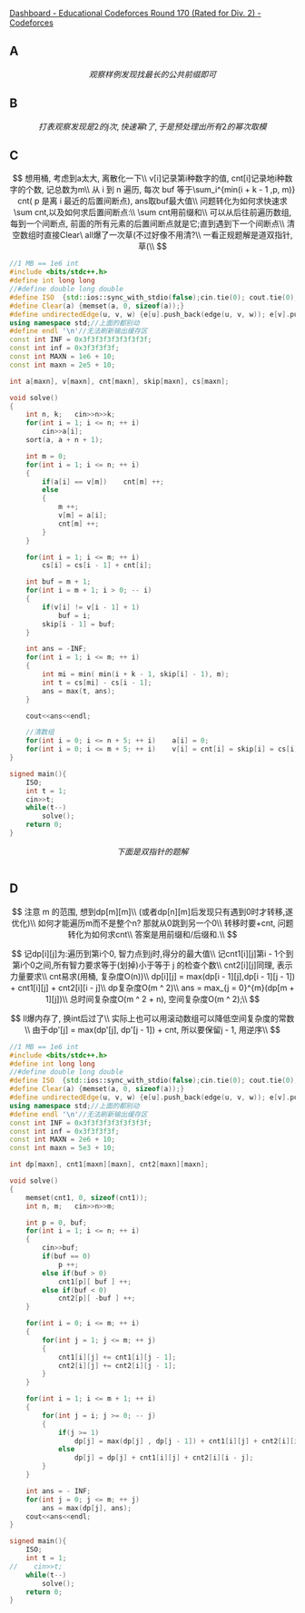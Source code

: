 [Dashboard - Educational Codeforces Round 170 (Rated for Div. 2) - Codeforces](https://codeforces.com/contest/2025)



## A

$$
观察样例发现找最长的公共前缀即可
$$



## B

$$
打表观察发现是 2 的 j 次, 快速幂 t 了, 于是预处理出所有2的幂次取模
$$



## C

$$
想用桶, 考虑到a太大, 离散化一下\\
v[i]记录第i种数字的值, cnt[i]记录地i种数字的个数, 记总数为m\\ 
从 i 到 n 遍历, 每次 buf 等于\sum_i^{min(i + k - 1 ,p, m)} cnt( p 是离 i 最近的后置间断点), ans取buf最大值\\
问题转化为如何求快速求\sum cnt,以及如何求后置间断点:\\
\sum cnt用前缀和\\
可以从后往前遍历数组, 每到一个间断点, 前面的所有元素的后置间断点就是它;直到遇到下一个间断点\\
清空数组时直接Clear\ all爆了一次草(不过好像不用清?\\
一看正规题解是道双指针, 草(\\
$$



```c++
//1 MB == 1e6 int
#include <bits/stdc++.h>
#define int long long
//#define double long double
#define ISO  {std::ios::sync_with_stdio(false);cin.tie(0); cout.tie(0);}//关流
#define Clear(a) {memset(a, 0, sizeof(a));}
#define undirectedEdge(u, v, w) {e[u].push_back(edge(u, v, w)); e[v].push_back(edge(v, u, w));}
using namespace std;//上面的都别动
#define endl '\n'//无法刷新输出缓存区
const int INF = 0x3f3f3f3f3f3f3f3f;
const int inf = 0x3f3f3f3f;
const int MAXN = 1e6 + 10;
const int maxn = 2e5 + 10;

int a[maxn], v[maxn], cnt[maxn], skip[maxn], cs[maxn];

void solve()
{
    int n, k;   cin>>n>>k;
    for(int i = 1; i <= n; ++ i)
        cin>>a[i];
    sort(a, a + n + 1);

    int m = 0;
    for(int i = 1; i <= n; ++ i)
    {
        if(a[i] == v[m])	cnt[m] ++;
        else
        {
            m ++;
            v[m] = a[i];
            cnt[m] ++;
        }
    }

    for(int i = 1; i <= m; ++ i)
        cs[i] = cs[i - 1] + cnt[i];

    int buf = m + 1;
    for(int i = m + 1; i > 0; -- i)
    {
        if(v[i] != v[i - 1] + 1)
            buf = i;
        skip[i - 1] = buf;
    }

    int ans = -INF;
    for(int i = 1; i <= m; ++ i)
    {
        int mi = min( min(i + k - 1, skip[i] - 1), m);
        int t = cs[mi] - cs[i - 1];
        ans = max(t, ans);
    }

    cout<<ans<<endl;

    //清数组
    for(int i = 0; i <= n + 5; ++ i)	a[i] = 0;
    for(int i = 0; i <= m + 5; ++ i)	v[i] = cnt[i] = skip[i] = cs[i] = 0;
}

signed main(){
    ISO;
    int t = 1;
    cin>>t;
    while(t--)
        solve();
    return 0;
}

```


$$
下面是双指针的题解
$$

```

```



## D

$$
注意 m 的范围, 想到dp[m][m]\\
(或者dp[n][m]后发现只有遇到0时才转移,遂优化)\\
如何才能遍历m而不是整个n? 那就从0跳到另一个0\\
转移时要+cnt, 问题转化为如何求cnt\\
答案是用前缀和/后缀和.\\
$$


$$
记dp[i][j]为:遍历到第i个0, 智力点到j时,得分的最大值\\
记cnt1[i][j]第i - 1个到第i个0之间,所有智力要求等于(划掉)小于等于 j 的检查个数\\
cnt2[i][j]同理, 表示力量要求\\
cnt易求(用桶, 复杂度O(n))\\
dp[i][j] = 
max(dp[i - 1][j],dp[i - 1][j - 1]) + cnt1[i][j] + cnt2[i][i - j]\\
dp复杂度O(m ^ 2)\\
ans = max_{j = 0}^{m}(dp[m + 1][j])\\
总时间复杂度O(m ^ 2 + n), 空间复杂度O(m ^ 2);\\
$$

$$
ll爆内存了, 换int后过了\\
实际上也可以用滚动数组可以降低空间复杂度的常数\\
由于dp'[j] = max(dp'[j], dp'[j - 1]) + cnt, 所以要保留j - 1, 用逆序\\
$$


```c++
//1 MB == 1e6 int
#include <bits/stdc++.h>
#define int long long
//#define double long double
#define ISO  {std::ios::sync_with_stdio(false);cin.tie(0); cout.tie(0);}//关流
#define Clear(a) {memset(a, 0, sizeof(a));}
#define undirectedEdge(u, v, w) {e[u].push_back(edge(u, v, w)); e[v].push_back(edge(v, u, w));}
using namespace std;//上面的都别动
#define endl '\n'//无法刷新输出缓存区
const int INF = 0x3f3f3f3f3f3f3f3f;
const int inf = 0x3f3f3f3f;
const int MAXN = 2e6 + 10;
const int maxn = 5e3 + 10;

int dp[maxn], cnt1[maxn][maxn], cnt2[maxn][maxn];

void solve()
{
    memset(cnt1, 0, sizeof(cnt1));
    int n, m;   cin>>n>>m;

    int p = 0, buf;
    for(int i = 1; i <= n; ++ i)
    {
        cin>>buf;
        if(buf == 0)
            p ++;
        else if(buf > 0)
            cnt1[p][ buf ] ++;
        else if(buf < 0)
            cnt2[p][ -buf ] ++;
    }

    for(int i = 0; i <= m; ++ i)
    {
        for(int j = 1; j <= m; ++ j)
        {
            cnt1[i][j] += cnt1[i][j - 1];
            cnt2[i][j] += cnt2[i][j - 1];
        }
    }

    for(int i = 1; i <= m + 1; ++ i)
    {
        for(int j = i; j >= 0; -- j)
        {
            if(j >= 1)
                dp[j] = max(dp[j] , dp[j - 1]) + cnt1[i][j] + cnt2[i][i - j];
            else
                dp[j] = dp[j] + cnt1[i][j] + cnt2[i][i - j];
        }
    }

    int ans = - INF;
    for(int j = 0; j <= m; ++ j)
        ans = max(dp[j], ans);
    cout<<ans<<endl;
}

signed main(){
    ISO;
    int t = 1;
//    cin>>t;
    while(t--)
        solve();
    return 0;
}

```

